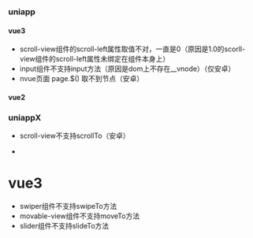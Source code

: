### uniapp

#### vue3

- scroll-view组件的scroll-left属性取值不对，一直是0（原因是1.0的scorll-view组件的scroll-left属性未绑定在组件本身上）
- input组件不支持input方法（原因是dom上不存在__vnode）（仅安卓）
- nvue页面 page.$() 取不到节点（安卓）

#### vue2



### uniappX

- scroll-view不支持scrollTo（安卓）

- 



# vue3

- swiper组件不支持swipeTo方法
- movable-view组件不支持moveTo方法
- slider组件不支持slideTo方法

